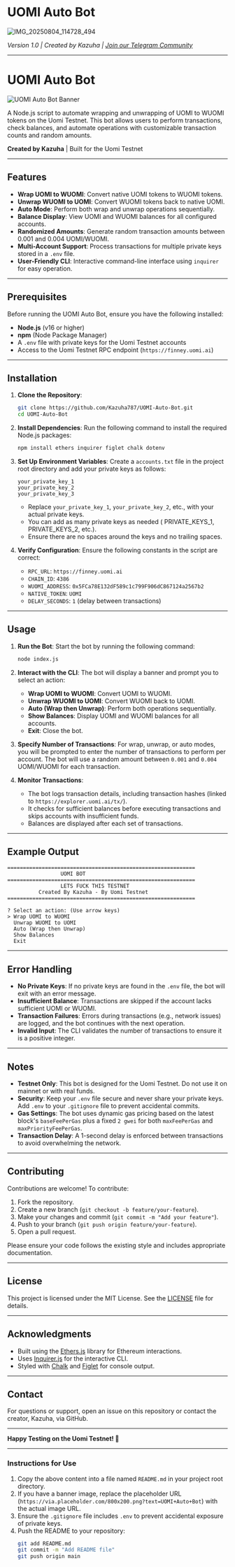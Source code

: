 # UOMI Auto Bot
![IMG_20250804_114728_494](https://github.com/user-attachments/assets/142425f7-0dd2-4335-863b-27942c0bf398)

*Version 1.0 | Created by Kazuha | [Join our Telegram Community](https://t.me/Offical_Im_kazuha)*

---

# UOMI Auto Bot

![UOMI Auto Bot Banner](https://via.placeholder.com/800x200.png?text=UOMI+Auto+Bot) <!-- Optional: Replace with a real banner image if available -->

A Node.js script to automate wrapping and unwrapping of UOMI to WUOMI tokens on the Uomi Testnet. This bot allows users to perform transactions, check balances, and automate operations with customizable transaction counts and random amounts.

**Created by Kazuha** | Built for the Uomi Testnet

---

## Features

- **Wrap UOMI to WUOMI**: Convert native UOMI tokens to WUOMI tokens.
- **Unwrap WUOMI to UOMI**: Convert WUOMI tokens back to native UOMI.
- **Auto Mode**: Perform both wrap and unwrap operations sequentially.
- **Balance Display**: View UOMI and WUOMI balances for all configured accounts.
- **Randomized Amounts**: Generate random transaction amounts between 0.001 and 0.004 UOMI/WUOMI.
- **Multi-Account Support**: Process transactions for multiple private keys stored in a `.env` file.
- **User-Friendly CLI**: Interactive command-line interface using `inquirer` for easy operation.

---

## Prerequisites

Before running the UOMI Auto Bot, ensure you have the following installed:

- **Node.js** (v16 or higher)
- **npm** (Node Package Manager)
- A `.env` file with private keys for the Uomi Testnet accounts
- Access to the Uomi Testnet RPC endpoint (`https://finney.uomi.ai`)

---

## Installation

1. **Clone the Repository**:
   ```bash
   git clone https://github.com/Kazuha787/UOMI-Auto-Bot.git
   cd UOMI-Auto-Bot
   ```

2. **Install Dependencies**:
   Run the following command to install the required Node.js packages:
   ```bash
   npm install ethers inquirer figlet chalk dotenv
   ```

3. **Set Up Environment Variables**:
   Create a `accounts.txt` file in the project root directory and add your private keys as follows:
   ```env
   your_private_key_1
   your_private_key_2
   your_private_key_3
   ```
   - Replace `your_private_key_1`, `your_private_key_2`, etc., with your actual private keys.
   - You can add as many private keys as needed ( PRIVATE_KEYS_1, PRIVATE_KEYS_2, etc.).
   - Ensure there are no spaces around the keys and no trailing spaces.

4. **Verify Configuration**:
   Ensure the following constants in the script are correct:
   - `RPC_URL`: `https://finney.uomi.ai`
   - `CHAIN_ID`: `4386`
   - `WUOMI_ADDRESS`: `0x5FCa78E132dF589c1c799F906dC867124a2567b2`
   - `NATIVE_TOKEN`: `UOMI`
   - `DELAY_SECONDS`: `1` (delay between transactions)

---

## Usage

1. **Run the Bot**:
   Start the bot by running the following command:
   ```bash
   node index.js
   ```

2. **Interact with the CLI**:
   The bot will display a banner and prompt you to select an action:
   - **Wrap UOMI to WUOMI**: Convert UOMI to WUOMI.
   - **Unwrap WUOMI to UOMI**: Convert WUOMI back to UOMI.
   - **Auto (Wrap then Unwrap)**: Perform both operations sequentially.
   - **Show Balances**: Display UOMI and WUOMI balances for all accounts.
   - **Exit**: Close the bot.

3. **Specify Number of Transactions**:
   For wrap, unwrap, or auto modes, you will be prompted to enter the number of transactions to perform per account. The bot will use a random amount between `0.001` and `0.004` UOMI/WUOMI for each transaction.

4. **Monitor Transactions**:
   - The bot logs transaction details, including transaction hashes (linked to `https://explorer.uomi.ai/tx/`).
   - It checks for sufficient balances before executing transactions and skips accounts with insufficient funds.
   - Balances are displayed after each set of transactions.

---

## Example Output

```
============================================================
                 UOMI BOT
============================================================
                 LETS FUCK THIS TESTNET
          Created By Kazuha - By Uomi Testnet
============================================================

? Select an action: (Use arrow keys)
> Wrap UOMI to WUOMI
  Unwrap WUOMI to UOMI
  Auto (Wrap then Unwrap)
  Show Balances
  Exit
```

---

## Error Handling

- **No Private Keys**: If no private keys are found in the `.env` file, the bot will exit with an error message.
- **Insufficient Balance**: Transactions are skipped if the account lacks sufficient UOMI or WUOMI.
- **Transaction Failures**: Errors during transactions (e.g., network issues) are logged, and the bot continues with the next operation.
- **Invalid Input**: The CLI validates the number of transactions to ensure it is a positive integer.

---

## Notes

- **Testnet Only**: This bot is designed for the Uomi Testnet. Do not use it on mainnet or with real funds.
- **Security**: Keep your `.env` file secure and never share your private keys. Add `.env` to your `.gitignore` file to prevent accidental commits.
- **Gas Settings**: The bot uses dynamic gas pricing based on the latest block's `baseFeePerGas` plus a fixed `2 gwei` for both `maxFeePerGas` and `maxPriorityFeePerGas`.
- **Transaction Delay**: A 1-second delay is enforced between transactions to avoid overwhelming the network.

---

## Contributing

Contributions are welcome! To contribute:

1. Fork the repository.
2. Create a new branch (`git checkout -b feature/your-feature`).
3. Make your changes and commit (`git commit -m "Add your feature"`).
4. Push to your branch (`git push origin feature/your-feature`).
5. Open a pull request.

Please ensure your code follows the existing style and includes appropriate documentation.

---

## License

This project is licensed under the MIT License. See the [LICENSE](LICENSE) file for details.

---

## Acknowledgments

- Built using the [Ethers.js](https://docs.ethers.io/) library for Ethereum interactions.
- Uses [Inquirer.js](https://github.com/SBoudrias/Inquirer.js) for the interactive CLI.
- Styled with [Chalk](https://github.com/chalk/chalk) and [Figlet](https://github.com/patorjk/figlet.js) for console output.

---

## Contact

For questions or support, open an issue on this repository or contact the creator, Kazuha, via GitHub.

---

**Happy Testing on the Uomi Testnet! 🚀**

---

### Instructions for Use

1. Copy the above content into a file named `README.md` in your project root directory.
2. If you have a banner image, replace the placeholder URL (`https://via.placeholder.com/800x200.png?text=UOMI+Auto+Bot`) with the actual image URL.
3. Ensure the `.gitignore` file includes `.env` to prevent accidental exposure of private keys.
4. Push the README to your repository:
   ```bash
   git add README.md
   git commit -m "Add README file"
   git push origin main
   ```
